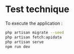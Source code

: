 # Test technique

To execute the application :

```bash
php artisan migrate --seed
php artisan fetch:apidata
php artisan serve
npm run dev
